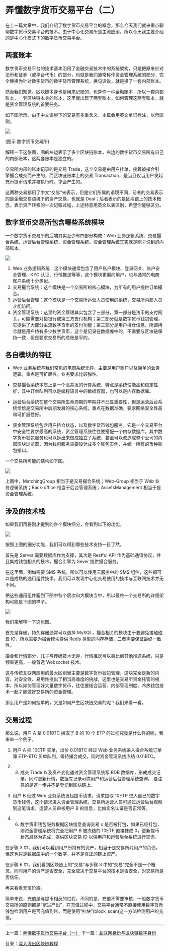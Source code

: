 # 弄懂数字货币交易平台（二）
在上一篇文章中，我们介绍了数字货币交易平台的概念，那么今天我们就来重点聊聊数字货币交易平台的技术。由于中心化交易所是主流应用，所以今天我主要介绍的是中心化模式下的数字货币交易平台。  

## 两套账本
数字货币交易平台的技术基本沿用了金融交易技术中的系统架构，只是把原来针对法币和证券（或平台代币）的部分，也就是我们通常称作资金管理系统的部分，完全替换为针对数字货币的数字货币管理系统，换句话说，就是换了一套内部账本。  

然而我们知道，区块链本身也是用来记账的，也算作一种金融账本，所以一套内部账本，一套区块链本身的账本，这里就出现了两套账本，如何管理这两套账本，就是资金管理系统的首要任务。  

如下图所示。由于中文语境下的交易有多重含义，本篇会用英文单词标注，以示区别。  

![](https://github.com/yjjnls/blockchain-tutorial-cn/blob/master/img/28.1.png)

(图示 数字货币交易所)  

解释一下这张图，图的左边表示了多个区块链账本，右边的数字货币交易所有自己的内部账本，这两套账本是独立的。  

交易所内部的账本记录的是交易 Trade，这个交易是由用户挂单，接着被撮合引擎撮合成交而产生的，而区块链账本上的交易 Transaction，是当且仅当用户发起充币提币请求并被执行时，才会产生的。  

这两种交易都用了中文“交易”来表示，但是它们所属的语境不同，前者的交易表示的是金融交易语境下的资产交换，也就是 Deal；后者表示的是区块链上的技术概念，表示资产转移的一次记账过程，上述特意用英文以表区别，希望你能够区分。  

## 数字货币交易所包含哪些系统模块
一个数字货币交易所的后端其实至少有四部分构成：Web 业务逻辑系统、交易撮合系统、运营后台管理系统、资金管理系统。资金管理系统其实就是刚才说到的内部账本。  

![](https://github.com/yjjnls/blockchain-tutorial-cn/blob/master/img/28.2.png)

1.	Web 业务逻辑系统：这个模块通常包含了用户账户模块、登录网关、账户安全管理、KYC 认证、行情推送等等，这个模块更偏向用户，也与通常的电商账户系统十分类似。
2.	交易撮合系统：这个模块是一个交易所的核心模块，为所有的用户提供订单撮合。
3.	运营后台管理：这个模块是一个交易所运营人员使用的系统，交易所内部人员才能访问。
4.	资金管理系统：这里的资金管理其实包含了三部分，第一部分是法币的支付网关，可能需要对接银行或第三方支付机构；第二部分就是数字货币钱包管理，它提供了大部分主流数字货币的支付功能；第三部分是用户持仓信息，所谓持仓就是用户持有多少数字货币，这个是记录在数据库中的，不需要与区块链保持一致，但是要求交易所的总账是平的。
## 各自模块的特征
*	Web 业务系统与我们常见的电商系统无异，主要是用户账户以及简单的业务逻辑，重点是可扩展性，业务要求比较弹性。  

*	交易撮合系统本质上是一个高并发的计算系统，特点是系统性能高和稳定性好，其中订单队列可以是编程语言中的数据容器，也可以是内存数据库。  

*	运营后台系统在整个交易所生命周期的早期并不凸显重要性，但是运营后台系统恰恰是交易所中后期发展的核心系统，重点在数据准确，要求网络安全性高和可扩展性好。  

*	资金管理系统包含用户持仓状态，以及数字货币钱包服务，它是一个交易平台中安全性要求最高的系统，资金管理系统往往要搭配一个内存数据库，其中数字货币钱包服务也可以拆出来做成独立子系统，甚至可以改造成整个公司的内部区块浏览器，因为钱包服务需要设计成多个钱包实例，并统一所有的币种钱包接口。  

一个交易所可能的结构如下图。  

![](https://github.com/yjjnls/blockchain-tutorial-cn/blob/master/img/28.3.png)

上图中，MatchingGroup 相当于是交易撮合系统；Web-Group 相当于 Web 业务逻辑系统；Back-office 相当于后台管理系统；AssetsManagement 相当于是资金管理系统。  

## 涉及的技术栈
如果我们再将刚才提到的各个模块细分，会看到以下的功能。  

![](https://github.com/yjjnls/blockchain-tutorial-cn/blob/master/img/28.4.png)

按照上图的细分功能，我们可以得到哪些技术支持一目了然。  

首先是 Server 需要数据库作为支撑，其次是 Restful API 作为基础通讯协议，并且集成钱包相关的技术，撮合引擎为 Sever 提供撮合服务。  

在这里面，例如需要 SMS 系统，所以可以使用云服务中的 SMS 组件，这些都可以是成熟的通用组件技术。我们可以发现中心化交易使用的技术与互联网技术并无不同。  

把这些通用组件塞到下图中各个层次和大模块当中，所以最终一个交易所的详细架构可能是下图的样子。  

![](https://github.com/yjjnls/blockchain-tutorial-cn/blob/master/img/28.5.png)

我们来解释一下这张图。  

首先是存储，持久存储通常可以选择 MySQL，撮合相关的模块由于要避免接触磁盘 IO，所以需要为撮合模块提供 Redis 类型的内存存储，二者需要保证最终一致性。  

撮合和行情部分，几乎与传统技术无异，行情推送可以类比到其他推送系统，只是频率更高，一般首选 Websocket 技术。  

这与传统互联网应用的最大区别里主要是数字货币钱包管理，这块完全是新的内容，对安全性、易用性提出了相当高难度的挑战，这里也是交易所资金托管的根本，所以如何管理好大量数字货币，往往要结合运营、内部管理制度、冷热钱包技术一起才能做好交易所的资金管理。  

那么用户是如何挂单的，又是如何产生区块链交易的呢？我们来看一看。  

## 交易过程  

那么说，用户 A 拿 0.01BTC 换取了 B 的 10 个 ETP 的过程究竟是什么样的呢，我来举一个例子。  

1.	用户 A 挂 10ETP 买单，出价 0.01BTC 经过 Web 业务系统进入撮合系统订单簿 ETP-BTC 买单队列，等待撮合成交，同时资金管理系统冻结 0.01BTC。  

2.	3.	成交 Trade 以及资产变化通过资金管理系统写 RDB 数据库，形成成交记录，同时更新行情，数据库记录可供用户和运营后台管理系统查询。 要注意的是这一步并不是登记到区块链上。  

4.	用户 B 经过 Web 业务系统发起提币请求，请求提取 10ETP 进入自己的数字货币钱包，这个请求进入资金管理系统，交易所运营人员可通过运营后台观察到这笔请求，运营人员审核用户 B 的信息，比如实名认证是否正常等。  

5.	6.	数字货币钱包服务根据区块信息查询交易 x 是否被打包，如果已经打包，则资金管理系统将完全把用户 B 被冻结的 10ETP 直接抹成 0，更新提币状态最终为完成，提供区块交易 ID 以供用户和运营后台系统进行查询。  

在步骤 3 中，我们可以看到用户所持有的资产，相当于是交易所对用户的负债，但这也只是数据库中的一个数字，并不是真正的链上资产。  

在步骤 6 中，我们看到区块链上的“交易”与步骤 3 中的“交易”完全不是一个概念，同时用户的资产是否安全，完全取决于交易平台的技术是否安全，对交易所是否信任。  

再来看看充值阶段。  

简单来说，充值是与提币相反的过程，不同的是，充值不需要审核，一般数字货币交易所的原则都是“宽进严出”，在充值过程中，交易平台通常不直接使用数字货币钱包检测用户是否充值到账，而是使用“扫块”(block_scan)这一方法检测用户的充值。


---
上一篇：[弄懂数字货币交易平台（一）](https://github.com/yjjnls/blockchain-tutorial-cn/blob/master/doc/27.%E5%BC%84%E6%87%82%E6%95%B0%E5%AD%97%E8%B4%A7%E5%B8%81%E4%BA%A4%E6%98%93%E5%B9%B3%E5%8F%B0%EF%BC%88%E4%B8%80%EF%BC%89.md)         下一篇：[互联网身份与区块链数字身份](https://github.com/yjjnls/blockchain-tutorial-cn/blob/master/doc/29.%E4%BA%92%E8%81%94%E7%BD%91%E8%BA%AB%E4%BB%BD%E4%B8%8E%E5%8C%BA%E5%9D%97%E9%93%BE%E6%95%B0%E5%AD%97%E8%BA%AB%E4%BB%BD.md)  

目录：[深入浅出区块链教程](https://github.com/yjjnls/blockchain-tutorial-cn)